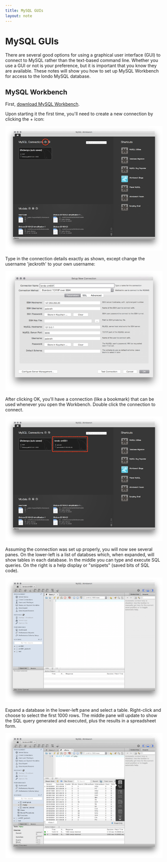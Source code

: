 ```yaml
---
title: MySQL GUIs
layout: note
---
```


# MySQL GUIs

There are several good options for using a graphical user interface (GUI) to connect to MySQL rather than the text-based command line. Whether you use a GUI or not is your preference, but it is important that you know they are available. These notes will show you how to set up MySQL Workbench for access to the londo MySQL database.

## MySQL Workbench

First, [download MySQL Workbench](https://www.mysql.com/products/workbench/).


Upon starting it the first time, you'll need to create a new connection by clicking the + icon:

![MySQL Workbench](/images/mysql-workbench-1.png)

Type in the connection details exactly as shown, except change the username 'jeckroth' to your own username:

![MySQL Workbench](/images/mysql-workbench-2.png)

After clicking OK, you'll have a connection (like a bookmark) that can be used whenever you open the Workbench. Double click the connection to connect.

![MySQL Workbench](/images/mysql-workbench-3.png)

Assuming the connection was set up properly, you will now see several panes. On the lower-left is a list of databses which, when expanded, will show tables in each database. In the middle you can type and execute SQL queries. On the right is a help display or "snippets" (saved bits of SQL code).

![MySQL Workbench](/images/mysql-workbench-4.png)

Expand a database in the lower-left pane and select a table. Right-click and choose to select the first 1000 rows. The middle pane will update to show the SQL query generated and executed, plus the results in a spreadsheet form.

![MySQL Workbench](/images/mysql-workbench-5.png)


